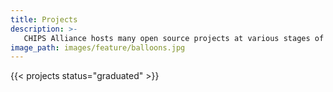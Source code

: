```yaml
---
title: Projects
description: >-
   CHIPS Alliance hosts many open source projects at various stages of their maturity lifecycle.
image_path: images/feature/balloons.jpg
---
```


{{< projects status="graduated" >}}